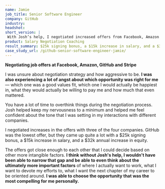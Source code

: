 ```yaml
---
name: Jamie
job_title: Senior Software Engineer
company: GitHub
industry: 
headshot: 
short_version: |
 With Josh’s help, I negotiated increased offers from Facebook, Amazon and GitHub. GitHub was the lowest offer, but they came up quite a lot with a **$25k signing bonus, a $15k increase in salary, and a $32k annual increase in equity**. The offers got close enough to each other that I could decide based on other more intangible factors and choose the opportunity that was the most compelling for me personally.
product: Salary Negotiation Coaching
result_summary: $25k signing bonus, a $15k increase in salary, and a $32k annual increase in equity.
case_study_url: /github-senior-software-engineer-jamie/
---
```


**Negotiating job offers at Facebook, Amazon, GitHub and Stripe**

I was unsure about negotiation strategy and how aggressive to be. **I was also experiencing a lot of angst about which opportunity was right for me** — which one was a good values fit, which one I would actually be happiest in, what they would actually be willing to pay me and how much that even mattered.

You have a lot of time to overthink things during the negotiation process. Josh helped keep my nervousness to a minimum and helped me feel confident about the tone that I was setting in my interactions with different companies.

I negotiated increases in the offers with three of the four companies. GitHub was the lowest offer, but they came up quite a lot with a $25k signing bonus, a $15k increase in salary, and a $32k annual increase in equity.

The offers got close enough to each other that I could decide based on other more intangible factors. **I think without Josh's help, I wouldn't have been able to narrow that gap and be able to even think about the ultimately more important factors** of where I actually want to work, what I want to devote my efforts to, what I want the next chapter of my career to be oriented around. **I was able to choose the opportunity that was the most compelling for me personally.**